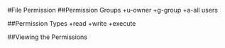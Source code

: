 #File Permission
##Permission Groups
+u-owner
+g-group
+a-all users

##Permission Types
+read
+write
+execute

##Viewing the Permissions
